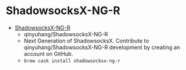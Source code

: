 # ShadowsocksX-NG-R
- [ShadowsocksX-NG-R](https://github.com/qinyuhang/ShadowsocksX-NG-R/)
  -  qinyuhang/ShadowsocksX-NG-R
  - Next Generation of ShadowsocksX. Contribute to qinyuhang/ShadowsocksX-NG-R development by creating an account on GitHub.
  - `brew cask install shadowsocksx-ng-r`
